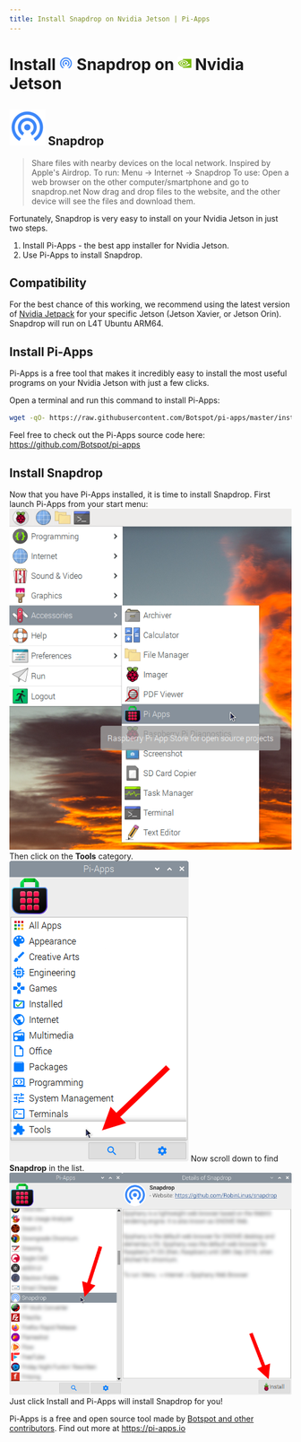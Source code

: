 ```yaml
---
title: Install Snapdrop on Nvidia Jetson | Pi-Apps
---
```

<div class="simple-install-content content">

# Install <img src="/img/app-icons/Snapdrop/icon-64.png" height=24> Snapdrop on <img src=/img/other-icons/nvidia-icon.svg height=24> Nvidia Jetson

## <img src="/img/app-icons/Snapdrop/icon-64.png"> Snapdrop
> Share files with nearby devices on the local network. Inspired by Apple's Airdrop.
> To run: Menu -> Internet -> Snapdrop
> To use: Open a web browser on the other computer/smartphone and go to snapdrop.net
> Now drag and drop files to the website, and the other device will see the files and download them.

Fortunately, Snapdrop is very easy to install on your Nvidia Jetson in just two steps.
1. Install Pi-Apps - the best app installer for Nvidia Jetson.
2. Use Pi-Apps to install Snapdrop.
</div>
<div class="simple-install-content content">

## Compatibility
For the best chance of this working, we recommend using the latest version of [Nvidia Jetpack](https://developer.nvidia.com/embedded/jetpack-archive) for your specific Jetson (Jetson Xavier, or Jetson Orin).
Snapdrop will run on L4T Ubuntu ARM64.
</div>
<div class="simple-install-content content">

## Install Pi-Apps

Pi-Apps is a free tool that makes it incredibly easy to install the most useful programs on your Nvidia Jetson with just a few clicks.

Open a terminal and run this command to install Pi-Apps:
```bash
wget -qO- https://raw.githubusercontent.com/Botspot/pi-apps/master/install | bash
```
Feel free to check out the Pi-Apps source code here: https://github.com/Botspot/pi-apps
</div>
<div class="simple-install-content content">

## Install Snapdrop

Now that you have Pi-Apps installed, it is time to install Snapdrop.
First launch Pi-Apps from your start menu:
<img src="/img/start-menu.png">
Then click on the <b>Tools</b> category.
<img src="/img/category-selections/Tools.png">
Now scroll down to find <b>Snapdrop</b> in the list.
<img src="/img/app-icons/Snapdrop/app-selection.png">
Just click Install and Pi-Apps will install Snapdrop for you!
</div>
<div class="simple-install-content content">

Pi-Apps is a free and open source tool made by [Botspot and other contributors](/about/#contributors). Find out more at https://pi-apps.io
</div>
